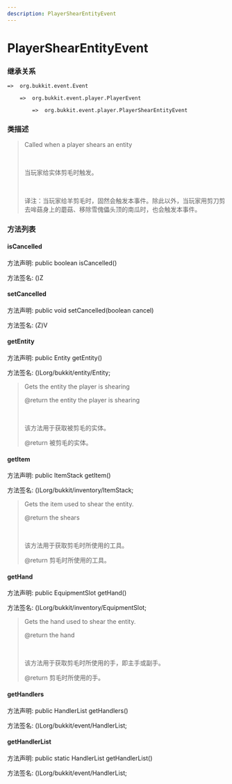 ```yaml
---
description: PlayerShearEntityEvent
---
```


# PlayerShearEntityEvent

### 继承关系

    =>  org.bukkit.event.Event

        =>  org.bukkit.event.player.PlayerEvent

            =>  org.bukkit.event.player.PlayerShearEntityEvent

### 类描述

> Called when a player shears an entity
> 
> <br>
> 
> 当玩家给实体剪毛时触发。
> 
> <br>
> 
> 译注：当玩家给羊剪毛时，固然会触发本事件。除此以外，当玩家用剪刀剪去哞菇身上的蘑菇、移除雪傀儡头顶的南瓜时，也会触发本事件。

### 方法列表

#### isCancelled

方法声明: public boolean isCancelled()

方法签名: ()Z

#### setCancelled

方法声明: public void setCancelled(boolean cancel)

方法签名: (Z)V

#### getEntity

方法声明: public Entity getEntity()

方法签名: ()Lorg/bukkit/entity/Entity;

> Gets the entity the player is shearing
> 
> @return the entity the player is shearing
> 
> <br>
> 
> 该方法用于获取被剪毛的实体。
> 
> @return 被剪毛的实体。

#### getItem

方法声明: public ItemStack getItem()

方法签名: ()Lorg/bukkit/inventory/ItemStack;

> Gets the item used to shear the entity.
> 
> @return the shears
> 
> <br>
> 
> 该方法用于获取剪毛时所使用的工具。
> 
> @return 剪毛时所使用的工具。

#### getHand

方法声明: public EquipmentSlot getHand()

方法签名: ()Lorg/bukkit/inventory/EquipmentSlot;

> Gets the hand used to shear the entity.
> 
> @return the hand
> 
> <br>
> 
> 该方法用于获取剪毛时所使用的手，即主手或副手。
> 
> @return 剪毛时所使用的手。

#### getHandlers

方法声明: public HandlerList getHandlers()

方法签名: ()Lorg/bukkit/event/HandlerList;

#### getHandlerList

方法声明: public static HandlerList getHandlerList()

方法签名: ()Lorg/bukkit/event/HandlerList;